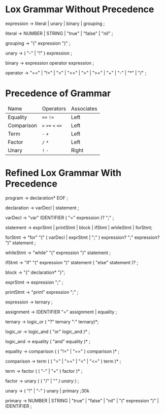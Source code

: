 # Lox Grammar Without Precedence
expression     → literal
| unary
| binary
| grouping ;

literal        → NUMBER | STRING | "true" | "false" | "nil" ;

grouping       → "(" expression ")" ;

unary          → ( "-" | "!" ) expression ;

binary         → expression operator expression ;

operator       → "==" | "!=" | "<" | "<=" | ">" | ">=" | "+"  | "-"  | "*" | "/" ;

# Precedence of Grammar
<table>
<thead>
<tr>
  <td>Name</td>
  <td>Operators</td>
  <td>Associates</td>
</tr>
</thead>
<tbody>
<tr>
  <td>Equality</td>
  <td><code>==</code> <code>!=</code></td>
  <td>Left</td>
</tr>
<tr>
  <td>Comparison</td>
  <td><code>&gt;</code> <code>&gt;=</code>
      <code>&lt;</code> <code>&lt;=</code></td>
  <td>Left</td>
</tr>
<tr>
  <td>Term</td>
  <td><code>-</code> <code>+</code></td>
  <td>Left</td>
</tr>
<tr>
  <td>Factor</td>
  <td><code>/</code> <code>*</code></td>
  <td>Left</td>
</tr>
<tr>
  <td>Unary</td>
  <td><code>!</code> <code>-</code></td>
  <td>Right</td>
</tr>
</tbody>
</table>

# Refined Lox Grammar With Precedence
program        → declaration* EOF ;

declaration    → varDecl | statement ;

varDecl        → "var" IDENTIFIER ( "=" expression )? ";" ;

statement      → exprStmt | printStmt | block |  ifStmt | whileStmt | forStmt;

forStmt        → "for" "(" ( varDecl | exprStmt | ";" )
                expression? ";"
                expression? ")" statement ;

whileStmt      → "while" "(" expression ")" statement ;

ifStmt         → "if" "(" expression ")" statement ( "else" statement )? ;

block          -> "{" declaration* "}";

exprStmt       → expression ";" ;

printStmt      → "print" expression ";" ;



expression     → ternary ;

assignment     → IDENTIFIER "=" assignment | equality ;

ternary        → logic_or ( "?" ternary ":" ternary)*; 

logic_or       → logic_and ( "or" logic_and )* ;

logic_and      → equality ( "and" equality )* ;

equality       → comparison ( ( "!=" | "==" ) comparison )* ;

comparison     → term ( ( ">" | ">=" | "<" | "<=" ) term )* ;

term           → factor ( ( "-" | "+" ) factor )* ;

factor         → unary ( ( "/" | "*" ) unary )* ;

unary          → ( "!" | "-" ) unary | primary ;30k

primary        → NUMBER | STRING | "true" | "false" | "nil" | "(" expression ")" | IDENTIFIER ;